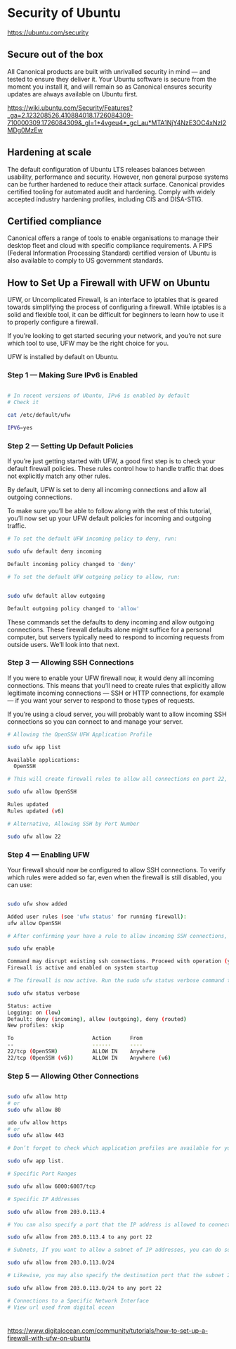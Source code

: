 # Security of Ubuntu

https://ubuntu.com/security

## Secure out of the box

All Canonical products are built with unrivalled security in mind — and tested to ensure they deliver it. Your Ubuntu software is secure from the moment you install it, and will remain so as Canonical ensures security updates are always available on Ubuntu first.

https://wiki.ubuntu.com/Security/Features?_ga=2.123208526.410884018.1726084309-710000309.1726084309&_gl=1*4vgeu4*_gcl_au*MTA1NjY4NzE3OC4xNzI2MDg0MzEw



## Hardening at scale

The default configuration of Ubuntu LTS releases balances between usability, performance and security. However, non general purpose systems can be further hardened to reduce their attack surface. Canonical provides certified tooling for automated audit and hardening. Comply with widely accepted industry hardening profiles, including CIS and DISA-STIG.

## Certified compliance

Canonical offers a range of tools to enable organisations to manage their desktop fleet and cloud with specific compliance requirements. A FIPS (Federal Information Processing Standard) certified version of Ubuntu is also available to comply to US government standards.


## How to Set Up a Firewall with UFW on Ubuntu


UFW, or Uncomplicated Firewall, is an interface to iptables that is geared towards simplifying the process of configuring a firewall. While iptables is a solid and flexible tool, it can be difficult for beginners to learn how to use it to properly configure a firewall. 

If you’re looking to get started securing your network, and you’re not sure which tool to use, UFW may be the right choice for you.

UFW is installed by default on Ubuntu.


### Step 1 — Making Sure IPv6 is Enabled

```bash

# In recent versions of Ubuntu, IPv6 is enabled by default
# Check it

cat /etc/default/ufw

IPV6=yes

```

### Step 2 — Setting Up Default Policies

If you’re just getting started with UFW, a good first step is to check your default firewall policies. These rules control how to handle traffic that does not explicitly match any other rules.

By default, UFW is set to deny all incoming connections and allow all outgoing connections.

To make sure you’ll be able to follow along with the rest of this tutorial, you’ll now set up your UFW default policies for incoming and outgoing traffic.

```bash
# To set the default UFW incoming policy to deny, run:

sudo ufw default deny incoming

Default incoming policy changed to 'deny'

# To set the default UFW outgoing policy to allow, run:


sudo ufw default allow outgoing

Default outgoing policy changed to 'allow'

```
These commands set the defaults to deny incoming and allow outgoing connections. These firewall defaults alone might suffice for a personal computer, but servers typically need to respond to incoming requests from outside users. We’ll look into that next.

### Step 3 — Allowing SSH Connections

If you were to enable your UFW firewall now, it would deny all incoming connections. This means that you’ll need to create rules that explicitly allow legitimate incoming connections — SSH or HTTP connections, for example — if you want your server to respond to those types of requests. 

If you’re using a cloud server, you will probably want to allow incoming SSH connections so you can connect to and manage your server.

```bash
# Allowing the OpenSSH UFW Application Profile

sudo ufw app list

Available applications:
  OpenSSH

# This will create firewall rules to allow all connections on port 22, which is the port that the SSH daemon listens on by default.

sudo ufw allow OpenSSH

Rules updated
Rules updated (v6)

# Alternative, Allowing SSH by Port Number

sudo ufw allow 22

```

### Step 4 — Enabling UFW

Your firewall should now be configured to allow SSH connections. To verify which rules were added so far, even when the firewall is still disabled, you can use:

```bash

sudo ufw show added

Added user rules (see 'ufw status' for running firewall):
ufw allow OpenSSH

# After confirming your have a rule to allow incoming SSH connections, you can enable the firewall with:

sudo ufw enable

Command may disrupt existing ssh connections. Proceed with operation (y|n)? y
Firewall is active and enabled on system startup

# The firewall is now active. Run the sudo ufw status verbose command to see the rules that are set.

sudo ufw status verbose

Status: active
Logging: on (low)
Default: deny (incoming), allow (outgoing), deny (routed)
New profiles: skip

To                         Action      From
--                         ------      ----
22/tcp (OpenSSH)           ALLOW IN    Anywhere
22/tcp (OpenSSH (v6))      ALLOW IN    Anywhere (v6)

```

### Step 5 — Allowing Other Connections

```bash

sudo ufw allow http
# or
sudo ufw allow 80

udo ufw allow https
# or
sudo ufw allow 443

# Don’t forget to check which application profiles are available for your server with 

sudo ufw app list.

# Specific Port Ranges

sudo ufw allow 6000:6007/tcp

# Specific IP Addresses

sudo ufw allow from 203.0.113.4

# You can also specify a port that the IP address is allowed to connect to by adding to any port followed by the port number. 

sudo ufw allow from 203.0.113.4 to any port 22

# Subnets, If you want to allow a subnet of IP addresses, you can do so using CIDR notation to specify a netmask

sudo ufw allow from 203.0.113.0/24

# Likewise, you may also specify the destination port that the subnet 203.0.113.0/24 is allowed to connect to

sudo ufw allow from 203.0.113.0/24 to any port 22

# Connections to a Specific Network Interface
# View url used from digital ocean


```

###

```bash

```

https://www.digitalocean.com/community/tutorials/how-to-set-up-a-firewall-with-ufw-on-ubuntu